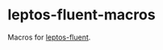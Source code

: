 # leptos-fluent-macros

<!-- This file has been autogenerated.
To update it, change the content of `leptos-fluent-macros/src/lib.rs`
or `leptos-fluent-macros/README.tpl`
and run `pre-commit run -a cargo-readme-leptos-fluent-macros`
-->

Macros for [leptos-fluent].

[leptos-fluent]: https://crates.io/crates/leptos-fluent

